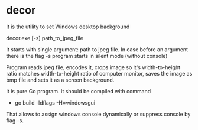 # decor
It is the  utility to set Windows desktop background

decor.exe [-s] path_to_jpeg_file

It starts with single argument: path to jpeg file.
In case before an argument there is the flag -s program starts in silent mode (without console)

Program reads jpeg file, encodes it, crops image so it's width-to-height ratio matches width-to-height ratio of computer monitor, saves the image as bmp file and sets it as a screen background.

It is pure  Go program. It should be compiled with command  
* go build -ldflags -H=windowsgui

That allows to assign windows console dynamically or suppress console  by  flag -s.


